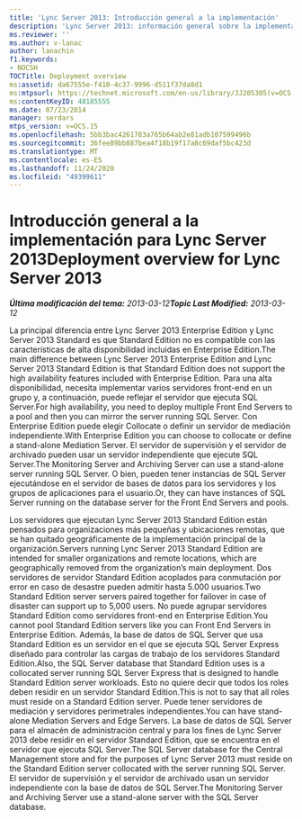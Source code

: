 ```yaml
---
title: 'Lync Server 2013: Introducción general a la implementación'
description: 'Lync Server 2013: información general sobre la implementación.'
ms.reviewer: ''
ms.author: v-lanac
author: lanachin
f1.keywords:
- NOCSH
TOCTitle: Deployment overview
ms:assetid: da67555e-f410-4c37-9996-d511f37da8d1
ms:mtpsurl: https://technet.microsoft.com/en-us/library/JJ205305(v=OCS.15)
ms:contentKeyID: 48185555
ms.date: 07/23/2014
manager: serdars
mtps_version: v=OCS.15
ms.openlocfilehash: 5bb3bac4261783a765b64ab2e81adb107599496b
ms.sourcegitcommit: 36fee89bb887bea4f18b19f17a8c69daf5bc423d
ms.translationtype: MT
ms.contentlocale: es-ES
ms.lasthandoff: 11/24/2020
ms.locfileid: "49399611"
---
```

# <a name="deployment-overview-for-lync-server-2013"></a><span data-ttu-id="c1052-103">Introducción general a la implementación para Lync Server 2013</span><span class="sxs-lookup"><span data-stu-id="c1052-103">Deployment overview for Lync Server 2013</span></span>

<div data-xmlns="http://www.w3.org/1999/xhtml">

<div class="topic" data-xmlns="http://www.w3.org/1999/xhtml" data-msxsl="urn:schemas-microsoft-com:xslt" data-cs="https://msdn.microsoft.com/">

<div data-asp="https://msdn2.microsoft.com/asp">



</div>

<div id="mainSection">

<div id="mainBody"><span data-ttu-id="c1052-104">

<span> </span></span><span class="sxs-lookup"><span data-stu-id="c1052-104">

<span> </span></span></span>

<span data-ttu-id="c1052-105">_**Última modificación del tema:** 2013-03-12_</span><span class="sxs-lookup"><span data-stu-id="c1052-105">_**Topic Last Modified:** 2013-03-12_</span></span>

<span data-ttu-id="c1052-106">La principal diferencia entre Lync Server 2013 Enterprise Edition y Lync Server 2013 Standard es que Standard Edition no es compatible con las características de alta disponibilidad incluidas en Enterprise Edition.</span><span class="sxs-lookup"><span data-stu-id="c1052-106">The main difference between Lync Server 2013 Enterprise Edition and Lync Server 2013 Standard Edition is that Standard Edition does not support the high availability features included with Enterprise Edition.</span></span> <span data-ttu-id="c1052-107">Para una alta disponibilidad, necesita implementar varios servidores front-end en un grupo y, a continuación, puede reflejar el servidor que ejecuta SQL Server.</span><span class="sxs-lookup"><span data-stu-id="c1052-107">For high availability, you need to deploy multiple Front End Servers to a pool and then you can mirror the server running SQL Server.</span></span> <span data-ttu-id="c1052-108">Con Enterprise Edition puede elegir Collocate o definir un servidor de mediación independiente.</span><span class="sxs-lookup"><span data-stu-id="c1052-108">With Enterprise Edition you can choose to collocate or define a stand-alone Mediation Server.</span></span> <span data-ttu-id="c1052-109">El servidor de supervisión y el servidor de archivado pueden usar un servidor independiente que ejecute SQL Server.</span><span class="sxs-lookup"><span data-stu-id="c1052-109">The Monitoring Server and Archiving Server can use a stand-alone server running SQL Server.</span></span> <span data-ttu-id="c1052-110">O bien, pueden tener instancias de SQL Server ejecutándose en el servidor de bases de datos para los servidores y los grupos de aplicaciones para el usuario.</span><span class="sxs-lookup"><span data-stu-id="c1052-110">Or, they can have instances of SQL Server running on the database server for the Front End Servers and pools.</span></span>

<span data-ttu-id="c1052-111">Los servidores que ejecutan Lync Server 2013 Standard Edition están pensados para organizaciones más pequeñas y ubicaciones remotas, que se han quitado geográficamente de la implementación principal de la organización.</span><span class="sxs-lookup"><span data-stu-id="c1052-111">Servers running Lync Server 2013 Standard Edition are intended for smaller organizations and remote locations, which are geographically removed from the organization’s main deployment.</span></span> <span data-ttu-id="c1052-112">Dos servidores de servidor Standard Edition acoplados para conmutación por error en caso de desastre pueden admitir hasta 5.000 usuarios.</span><span class="sxs-lookup"><span data-stu-id="c1052-112">Two Standard Edition server servers paired together for failover in case of disaster can support up to 5,000 users.</span></span> <span data-ttu-id="c1052-113">No puede agrupar servidores Standard Edition como servidores front-end en Enterprise Edition.</span><span class="sxs-lookup"><span data-stu-id="c1052-113">You cannot pool Standard Edition servers like you can Front End Servers in Enterprise Edition.</span></span> <span data-ttu-id="c1052-114">Además, la base de datos de SQL Server que usa Standard Edition es un servidor en el que se ejecuta SQL Server Express diseñado para controlar las cargas de trabajo de los servidores Standard Edition.</span><span class="sxs-lookup"><span data-stu-id="c1052-114">Also, the SQL Server database that Standard Edition uses is a collocated server running SQL Server Express that is designed to handle Standard Edition server workloads.</span></span> <span data-ttu-id="c1052-115">Esto no quiere decir que todos los roles deben residir en un servidor Standard Edition.</span><span class="sxs-lookup"><span data-stu-id="c1052-115">This is not to say that all roles must reside on a Standard Edition server.</span></span> <span data-ttu-id="c1052-116">Puede tener servidores de mediación y servidores perimetrales independientes.</span><span class="sxs-lookup"><span data-stu-id="c1052-116">You can have stand-alone Mediation Servers and Edge Servers.</span></span> <span data-ttu-id="c1052-117">La base de datos de SQL Server para el almacén de administración central y para los fines de Lync Server 2013 debe residir en el servidor Standard Edition, que se encuentra en el servidor que ejecuta SQL Server.</span><span class="sxs-lookup"><span data-stu-id="c1052-117">The SQL Server database for the Central Management store and for the purposes of Lync Server 2013 must reside on the Standard Edition server collocated with the server running SQL Server.</span></span> <span data-ttu-id="c1052-118">El servidor de supervisión y el servidor de archivado usan un servidor independiente con la base de datos de SQL Server.</span><span class="sxs-lookup"><span data-stu-id="c1052-118">The Monitoring Server and Archiving Server use a stand-alone server with the SQL Server database.</span></span>

<span data-ttu-id="c1052-119"></div>

<span> </span>

</div>

</div>

</span><span class="sxs-lookup"><span data-stu-id="c1052-119"></div>

<span> </span>

</div>

</div>

</span></span></div>

